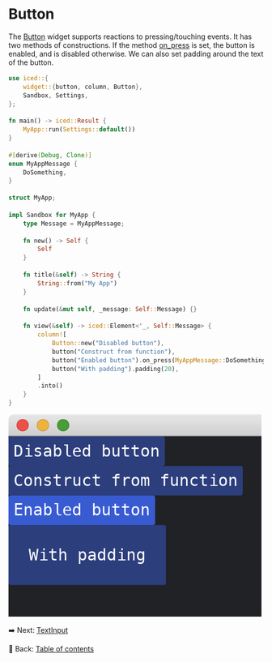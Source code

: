 # Button

The [Button](https://docs.iced.rs/iced/widget/button/struct.Button.html) widget supports reactions to pressing/touching events.
It has two methods of constructions.
If the method [on_press](https://docs.iced.rs/iced/widget/button/struct.Button.html#method.on_press) is set, the button is enabled, and is disabled otherwise.
We can also set padding around the text of the button.

```rust
use iced::{
    widget::{button, column, Button},
    Sandbox, Settings,
};

fn main() -> iced::Result {
    MyApp::run(Settings::default())
}

#[derive(Debug, Clone)]
enum MyAppMessage {
    DoSomething,
}

struct MyApp;

impl Sandbox for MyApp {
    type Message = MyAppMessage;

    fn new() -> Self {
        Self
    }

    fn title(&self) -> String {
        String::from("My App")
    }

    fn update(&mut self, _message: Self::Message) {}

    fn view(&self) -> iced::Element<'_, Self::Message> {
        column![
            Button::new("Disabled button"),
            button("Construct from function"),
            button("Enabled button").on_press(MyAppMessage::DoSomething),
            button("With padding").padding(20),
        ]
        .into()
    }
}
```

![Button](./pic/button.png)

:arrow_right:  Next: [TextInput](./text_input.md)

:blue_book: Back: [Table of contents](./../README.md)
